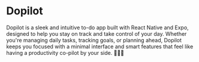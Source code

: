 # Dopilot
Dopilot is a sleek and intuitive to-do app built with React Native and Expo, designed to help you stay on track and take control of your day. Whether you're managing daily tasks, tracking goals, or planning ahead, Dopilot keeps you focused with a minimal interface and smart features that feel like having a productivity co-pilot by your side. 🧑‍✈️✅

